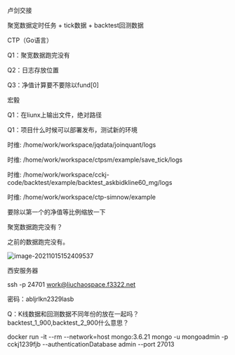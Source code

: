 卢剑交接



聚宽数据定时任务 + tick数据 + backtest回测数据

CTP（Go语言） 



Q1：聚宽数据跑完没有

Q2：日志存放位置

Q3：净值计算要不要除以fund[0]





宏毅

Q1：在liunx上输出文件，绝对路径



Q1：项目什么时候可以部署发布，测试新的环境





时维:
/home/work/workspace/jqdata/joinquant/logs

时维:
/home/work/workspace/ctpsm/example/save_tick/logs

时维:
/home/work/workspace/cckj-code/backtest/example/backtest_askbidkline60_mg/logs

时维:
/home/work/workspace/ctp-simnow/example



要除以第一个的净值等比例缩放一下



聚宽数据跑完没有？

之前的数据跑完没有。

![image-20211015152409537](C:\Users\田付成\AppData\Roaming\Typora\typora-user-images\image-20211015152409537.png)





西安服务器

ssh -p  24701 work@liuchaospace.f3322.net

密码：abljrlkn2329lasb







Q：K线数据和回测数据不同年份的放在一起吗？backtest_1_900,backtest_2_900什么意思？



docker run -it --rm --network=host mongo:3.6.21 mongo -u mongoadmin -p cckj1239fjb --authenticationDatabase admin --port 27013

